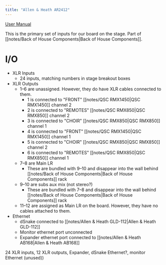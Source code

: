```yaml
---
title: "Allen & Heath AR2412"
---
```


[User Manual](AP9991_3-AR2412-Getting-Started-Guide-Issue-3.pdf)

This is the primary set of inputs for our board on the stage. Part of [[notes/Back of House Components|Back of House Components]].
# I/O
- XLR Inputs
	- 24 inputs, matching numbers in stage breakout boxes
- XLR Outputs
	- 1–6 are unassigned. However, they do have XLR cables connected to them.
		- 1 is connected to "FRONT" [[notes/QSC RMX1450|QSC RMX1450]] channel 2
		- 2 is connected to "REMOTES" [[notes/QSC RMX850|QSC RMX850]] channel 2
		- 3 is connected to "CHOIR" [[notes/QSC RMX850|QSC RMX850]] channel 1
		- 4 is connected to "FRONT" [[notes/QSC RMX1450|QSC RMX1450]] channel 1
		- 5 is connected to "CHOIR" [[notes/QSC RMX850|QSC RMX850]] channel 2
		- 6 is connected to "REMOTES" [[notes/QSC RMX850|QSC RMX850]] channel 1
	- 7–8 are Main LR
		- These are bundled with 9–10 and disappear into the wall behind [[notes/Back of House Components|Back of House Components]] rack
	- 9–10 are subs aux mix (not stereo?)
		- These are bundled with 7–8 and disappear into the wall behind [[notes/Back of House Components|Back of House Components]] rack
	- 11–12 are assigned as Main LR on the board. However, they have no cables attached to them.
- Ethernet
	- dSnake connected to [[notes/Allen & Heath GLD-112|Allen & Heath GLD-112]]
	- Monitor ethernet port unconnected
	- Expander ethernet port connected to [[notes/Allen & Heath AB168|Allen & Heath AB168]]
 
24 XLR inputs, 12 XLR outputs, Expander, dSnake Ethernet?, monitor Ethernet (unused))